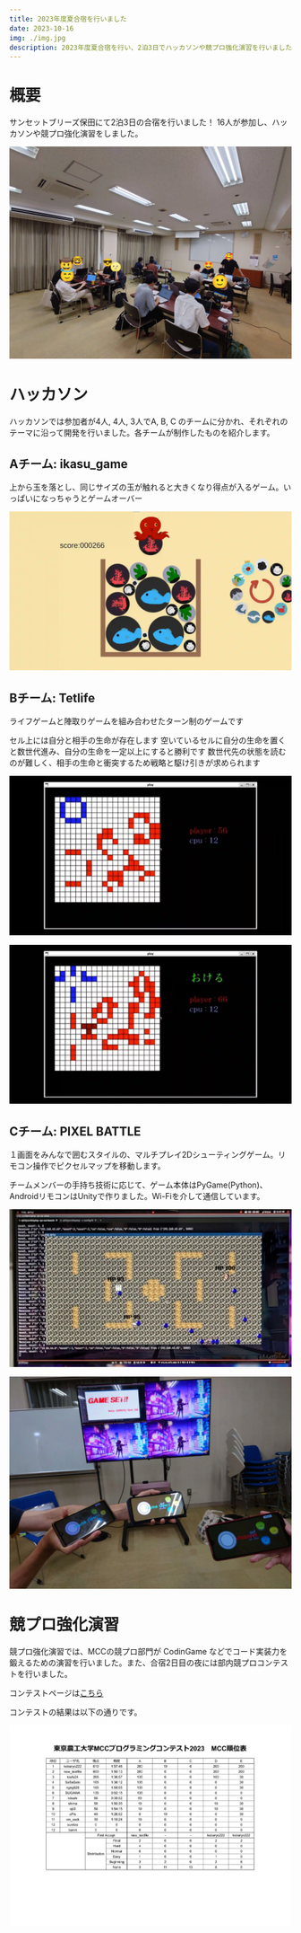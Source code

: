 ```yaml
---
title: 2023年度夏合宿を行いました
date: 2023-10-16
img: ./img.jpg
description: 2023年度夏合宿を行い、2泊3日でハッカソンや競プロ強化演習を行いました。
---
```

# 概要

サンセットブリーズ保田にて2泊3日の合宿を行いました！
16人が参加し、ハッカソンや競プロ強化演習をしました。

![image](./1.webp)

# ハッカソン

ハッカソンでは参加者が4人, 4人, 3人でA, B, C のチームに分かれ、それぞれのテーマに沿って開発を行いました。各チームが制作したものを紹介します。

## Aチーム: ikasu_game

上から玉を落とし、同じサイズの玉が触れると大きくなり得点が入るゲーム。いっぱいになっちゃうとゲームオーバー

![image](./a.webp)

## Bチーム: Tetlife

ライフゲームと陣取りゲームを組み合わせたターン制のゲームです

セル上には自分と相手の生命が存在します
空いているセルに自分の生命を置くと数世代進み、自分の生命を一定以上にすると勝利です
数世代先の状態を読むのが難しく、相手の生命と衝突するため戦略と駆け引きが求められます

![image](./b1.webp)

![image](./b2.webp)

## Cチーム: PIXEL BATTLE

１画面をみんなで囲むスタイルの、マルチプレイ2Dシューティングゲーム。リモコン操作でピクセルマップを移動します。

チームメンバーの手持ち技術に応じて、ゲーム本体はPyGame(Python)、AndroidリモコンはUnityで作りました。Wi-Fiを介して通信しています。

![image](./c1.webp)

![image](./c2.webp)

# 競プロ強化演習

競プロ強化演習では、MCCの競プロ部門が CodinGame などでコード実装力を鍛えるための演習を行いました。また、合宿2日目の夜には部内競プロコンテストを行いました。

コンテストページは[こちら](https://mofecoder.com/contests/mccpc2023)

コンテストの結果は以下の通りです。

![コンテスト結果](./contest.webp)
